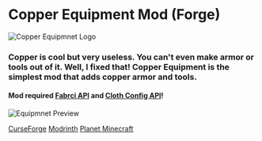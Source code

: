 # Copper Equipment Mod (Forge)

![Copper Equipmnet Logo](https://i.imgur.com/QNnsHKQ.png)

### Copper is cool but very useless. You can't even make armor or tools out of it. Well, I fixed that! Copper Equipment is the simplest mod that adds copper armor and tools.

#### Mod required [Fabrci API](https://www.curseforge.com/minecraft/mc-mods/fabric-api) and [Cloth Config API](https://www.curseforge.com/minecraft/mc-mods/cloth-config)!

![Equipmnet Preview](https://i.imgur.com/DSNSkX6.png)

[CurseForge](https://www.curseforge.com/minecraft/mc-mods/copper-equipment-forge) [Modrinth](https://modrinth.com/mod/copper-equipment) [Planet Minecraft](https://www.planetminecraft.com/mod/copper-equipment/)
